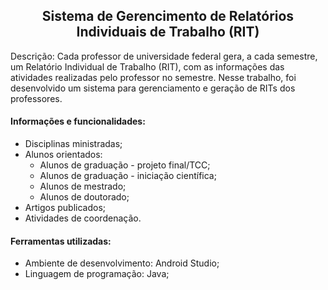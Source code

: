 <h2 align="center">Sistema de Gerencimento de Relatórios Individuais de Trabalho (RIT)</h2>

Descrição: Cada professor de universidade federal gera, a cada semestre, um Relatório Individual de Trabalho (RIT), com as informações das atividades realizadas pelo professor no semestre. Nesse trabalho, foi desenvolvido um sistema para gerenciamento e geração de RITs dos professores. 
 
 ####   Informações e funcionalidades:
  - Disciplinas ministradas;
  - Alunos orientados:
    - Alunos de graduação - projeto final/TCC;
    - Alunos de graduação - iniciação científica;
    - Alunos de mestrado;
    - Alunos de doutorado;
  - Artigos publicados;
  - Atividades de coordenação.
    
#### Ferramentas utilizadas:
  - Ambiente de desenvolvimento: Android Studio;
  - Linguagem de programação: Java;
    

        

          

